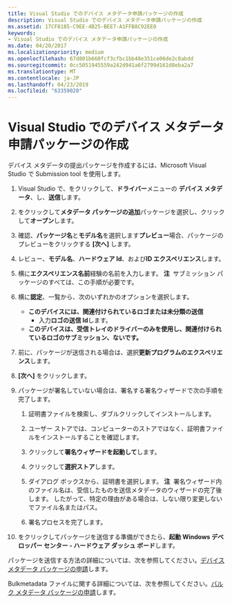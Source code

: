 ```yaml
---
title: Visual Studio でのデバイス メタデータ申請パッケージの作成
description: Visual Studio でのデバイス メタデータ申請パッケージの作成
ms.assetid: 17CF8185-C9EE-4B25-BEE7-A1FFB8C92EE0
keywords:
- Visual Studio でのデバイス メタデータ申請パッケージの作成
ms.date: 04/20/2017
ms.localizationpriority: medium
ms.openlocfilehash: 67d801b660fcf3cfbc1bb48e351ce06de2c8abdd
ms.sourcegitcommit: 0cc5051945559a242d941a6f2799d161d8eba2a7
ms.translationtype: MT
ms.contentlocale: ja-JP
ms.lasthandoff: 04/23/2019
ms.locfileid: "63359020"
---
```

# <a name="creating-a-device-metadata-submission-package-in-visual-studio"></a>Visual Studio でのデバイス メタデータ申請パッケージの作成


デバイス メタデータの提出パッケージを作成するには、Microsoft Visual Studio で Submission tool を使用します。

1.  Visual Studio で、をクリックして、**ドライバー**メニューの **デバイス メタデータ**、し、**送信**します。
2.  をクリックして**メタデータ パッケージの追加**パッケージを選択し、クリックして**オープン**します。
3.  確認、**パッケージ名**と**モデル名**を選択します**プレビュー**場合、パッケージのプレビューをクリックする **[次へ]** します。
4.  レビュー、**モデル名**、**ハードウェア Id**、および**ID エクスペリエンス**します。
5.  横に**エクスペリエンス名前**経験の名前を入力します。
    **注**  サブミッション パッケージのすべては、この手順が必要です。

     

6.  横に**認定**、一覧から、次のいずれかのオプションを選択します。
    -   **このデバイスには、関連付けられているロゴまたは未分類の送信**
        -   入力**ロゴの送信 Id**します。
    -   **このデバイスは、受信トレイのドライバーのみを使用し、関連付けられているロゴのサブミッション、ないです。**

7.  前に、パッケージが送信される場合は、選択**更新プログラムのエクスペリエンス**します。
8.  **[次へ]** をクリックします。
9.  パッケージが署名していない場合は、署名する署名ウィザードで次の手順を完了します。

    1.  証明書ファイルを検索し、ダブルクリックしてインストールします。
    2.  ユーザー ストアでは、コンピューターのストアではなく、証明書ファイルをインストールすることを確認します。
    3.  クリックして**署名ウィザードを起動して**します。
    4.  クリックして**選択ストア**します。
    5.  ダイアログ ボックスから、証明書を選択します。
        **注**  署名ウィザード内のファイル名は、受信したものを送信メタデータのウィザードの完了後します。 したがって、特定の理由がある場合は、しない限り変更しないでファイル名またはパス。

         

    6.  署名プロセスを完了します。

10. をクリックしてパッケージを送信する準備ができたら、**起動 Windows デベロッパー センター - ハードウェア ダッシュ ボード**します。

パッケージを送信する方法の詳細については、次を参照してください。[デバイス メタデータ パッケージの申請](https://go.microsoft.com/fwlink/p/?linkid=226302)します。

Bulkmetadata ファイルに関する詳細については、次を参照してください。[バルク メタデータ パッケージの申請](https://go.microsoft.com/fwlink/p/?linkid=248427)します。

 

 





